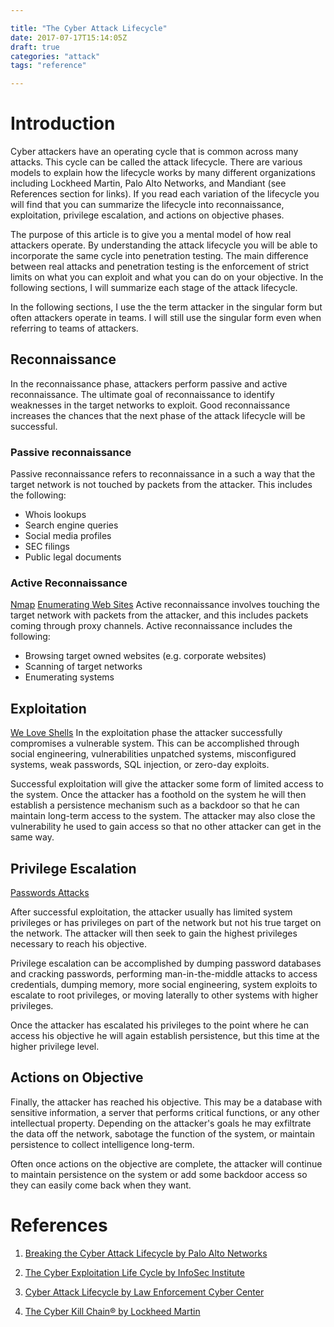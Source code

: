 ```yaml
---

title: "The Cyber Attack Lifecycle"
date: 2017-07-17T15:14:05Z
draft: true
categories: "attack"
tags: "reference"

---
```


# Introduction
Cyber attackers have an operating cycle that is common across many attacks. This cycle can be called the attack lifecycle. There are various models to explain how the lifecycle works by many different organizations including Lockheed Martin, Palo Alto Networks, and Mandiant (see References section for links). If you read each variation of the lifecycle you will find that you can summarize the lifecycle into reconnaissance, exploitation, privilege escalation, and actions on objective phases. 

The purpose of this article is to give you a mental model of how real attackers operate. By understanding the attack lifecycle you will be able to incorporate the same cycle into penetration testing. The main difference between real attacks and penetration testing is the enforcement of strict limits on what you can exploit and what you can do on your objective. In the following sections, I will summarize each stage of the attack lifecycle.

In the following sections, I use the the term attacker in the singular form but often attackers operate in teams. I will still use the singular form even when referring to teams of attackers.

## Reconnaissance
In the reconnaissance phase, attackers perform passive and active reconnaissance. The ultimate goal of reconnaissance to identify weaknesses in the target networks to exploit. Good reconnaissance increases the chances that the next phase of the attack lifecycle will be successful.

### Passive reconnaissance
Passive reconnaissance refers to reconnaissance in a such a way that the target network is not touched by packets from the attacker. This includes the following:

- Whois lookups
- Search engine queries
- Social media profiles
- SEC filings
- Public legal documents

### Active Reconnaissance
[Nmap](http://learn.greyhatctf.com/attack/nmap/)
[Enumerating Web Sites](http://learn.greyhatctf.com/attack/enumerating_websites/)
Active reconnaissance involves touching the target network with packets from the attacker, and this includes packets coming through proxy channels. Active reconnaissance includes the following:

- Browsing target owned websites (e.g. corporate websites)
- Scanning of target networks
- Enumerating systems

## Exploitation
[We Love Shells](http://learn.greyhatctf.com/attack/shells/)
In the exploitation phase the attacker successfully compromises a vulnerable system. This can be accomplished through social engineering, vulnerabilities unpatched systems, misconfigured systems, weak passwords, SQL injection, or zero-day exploits.

Successful exploitation will give the attacker some form of limited access to the system. Once the attacker has a foothold on the system he will then establish a persistence mechanism such as a backdoor so that he can maintain long-term access to the system. The attacker may also close the vulnerability he used to gain access so that no other attacker can get in the same way.

## Privilege Escalation
[Passwords Attacks](http://learn.greyhatctf.com/attack/passwordattacks/)

After successful exploitation, the attacker usually has limited system privileges or has privileges on part of the network but not his true target on the network. The attacker will then seek to gain the highest privileges necessary to reach his objective.

Privilege escalation can be accomplished by dumping password databases and cracking passwords, performing man-in-the-middle attacks to access credentials, dumping memory, more social engineering, system exploits to escalate to root privileges, or moving laterally to other systems with higher privileges.

Once the attacker has escalated his privileges to the point where he can access his objective he will again establish persistence, but this time at the higher privilege level.

## Actions on Objective
Finally, the attacker has reached his objective. This may be a database with sensitive information, a server that performs critical functions, or any other intellectual property. Depending on the attacker's goals he may exfiltrate the data off the network, sabotage the function of the system, or maintain persistence to collect intelligence long-term.

Often once actions on the objective are complete, the attacker will continue to maintain persistence on the system or add some backdoor access so they can easily come back when they want.


# References
1. [Breaking the Cyber Attack Lifecycle by Palo Alto Networks](https://data.bloomberglp.com/bgov/sites/12/2015/12/Underwriter-Content-Palo-Alto-Breaking-the-Cyber-Attack-Lifecycle.pdf)

2. [The Cyber Exploitation Life Cycle by InfoSec Institute](http://resources.infosecinstitute.com/the-cyber-exploitation-life-cycle/)

3. [Cyber Attack Lifecycle by Law Enforcement Cyber Center](http://www.iacpcybercenter.org/resource-center/what-is-cyber-crime/cyber-attack-lifecycle/)

4. [The Cyber Kill Chain® by Lockheed Martin](http://www.lockheedmartin.com/us/what-we-do/aerospace-defense/cyber/cyber-kill-chain.html)

